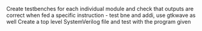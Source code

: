 Create testbenches for each individual module and check that outputs are correct when fed a specific instruction - test bne and addi, use gtkwave as well
Create a top level SystemVerilog file and test with the program given
